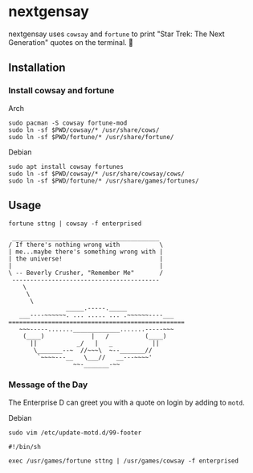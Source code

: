 # nextgensay

nextgensay uses `cowsay` and `fortune` to print "Star Trek: The Next Generation" quotes on the terminal. 🖖

## Installation

### Install cowsay and fortune
Arch
```
sudo pacman -S cowsay fortune-mod
sudo ln -sf $PWD/cowsay/* /usr/share/cows/
sudo ln -sf $PWD/fortune/* /usr/share/fortune/
```

Debian
```
sudo apt install cowsay fortunes
sudo ln -sf $PWD/cowsay/* /usr/share/cowsay/cows/
sudo ln -sf $PWD/fortune/* /usr/share/games/fortunes/
```

## Usage
`fortune sttng | cowsay -f enterprised`

```
 _________________________________________ 
/ If there's nothing wrong with           \
| me...maybe there's something wrong with |
| the universe!                           |
|                                         |
\ -- Beverly Crusher, "Remember Me"       /
 ----------------------------------------- 
    \
     \
      \
                _____.-----._____
   ___----~~~~~~. ... ..... ... .~~~~~~----___
=================================================
   ~~~-----......._____________.......-----~~~
    (____)             |   /          (____)
      ||           _/   |   _           ||
       \_______--~  //~~~\  ~--_______//
        `~~~~---__   \___//   __---~~~~'
                  ~~-_______-~~
```

### Message of the Day
The Enterprise D can greet you with a quote on login by adding to `motd`.

Debian  

`sudo vim /etc/update-motd.d/99-footer`

```
#!/bin/sh

exec /usr/games/fortune sttng | /usr/games/cowsay -f enterprised
```


